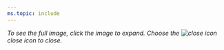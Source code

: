 ```yaml
---
ms.topic: include
---
```


_To see the full image, click the image to expand. Choose the ![close icon](/azure/devops/media/icons/close-filter.png) close icon to close._
